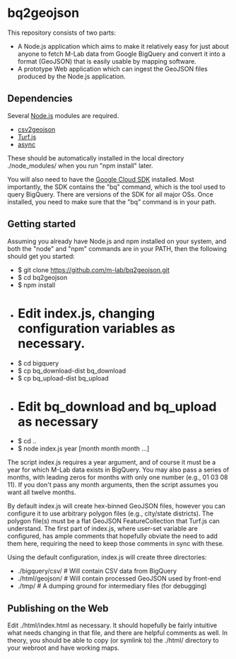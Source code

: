 # bq2geojson
This repository consists of two parts:
* A Node.js application which aims to make it relatively easy for just about
  anyone to fetch M-Lab data from Google BigQuery and convert it into a format
  (GeoJSON) that is easily usable by mapping software.
* A prototype Web application which can ingest the GeoJSON files produced by the
  Node.js application.

## Dependencies
Several [Node.js](https://nodejs.org/) modules are required.

* [csv2geojson](https://github.com/mapbox/csv2geojson)
* [Turf.js](http://turfjs.org/)
* [async](https://www.npmjs.com/package/async)

These should be automatically installed in the local directory ./node_modules/
when you run "npm install" later.

You will also need to have the [Google Cloud SDK](https://cloud.google.com/sdk/)
installed.  Most importantly, the SDK contains the "bq" command, which is the
tool used to query BigQuery.  There are versions of the SDK for all major OSs.
Once installed, you need to make sure that the "bq" command is in your path.

## Getting started
Assuming you already have Node.js and npm installed on your system, and both
the "node" and "npm" commands are in your PATH, then the following should get 
you started:

* $ git clone https://github.com/m-lab/bq2geojson.git
* $ cd bq2geojson
* $ npm install
* # Edit index.js, changing configuration variables as necessary.
* $ cd bigquery
* $ cp bq_download-dist bq_download
* $ cp bq_upload-dist bq_upload
* # Edit bq_download and bq_upload as necessary
* $ cd ..
* $ node index.js year [month month month ...]

The script index.js requires a year argument, and of course it must be a year
for which M-Lab data exists in BigQuery.  You may also pass a series of months,
with leading zeros for months with only one number (e.g., 01 03 08 11).  If you
don't pass any month arguments, then the script assumes you want all twelve
months. 

By default index.js will create hex-binned GeoJSON files, however you can
configure it to use arbitrary polygon files (e.g., city/state districts).  The
polygon file(s) must be a flat GeoJSON FeatureCollection that Turf.js can
understand.  The first part of index.js, where user-set variable are configured,
has ample comments that hopefully obviate the need to add them here, requiring
the need to keep those comments in sync with these.

Using the default configuration, index.js will create three directories:
* ./bigquery/csv/ # Will contain CSV data from BigQuery
* ./html/geojson/ # Will contain processed GeoJSON used by front-end
* ./tmp/ # A dumping ground for intermediary files (for debugging)

## Publishing on the Web
Edit ./html/index.html as necessary.  It should hopefully be fairly intuitive
what needs changing in that file, and there are helpful comments as well. In
theory, you should be able to copy (or symlink to) the ./html/ directory to your
webroot and have working maps.
